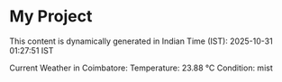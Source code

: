 # My Project

This content is dynamically generated in Indian Time (IST): 2025-10-31 01:27:51 IST


Current Weather in Coimbatore:
Temperature: 23.88 °C
Condition: mist
